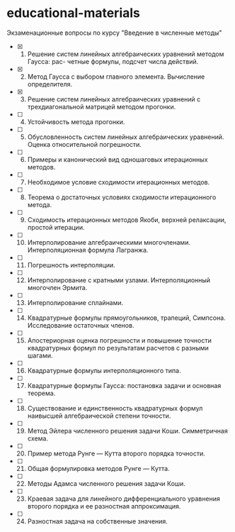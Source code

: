 # educational-materials

Экзаменационные вопросы по курсу "Введение в численные методы"

- [x] 1. Решение систем линейных алгебраических уравнений методом Гаусса: рас-
четные формулы, подсчет числа действий.
- [x] 2. Метод Гаусса с выбором главного элемента. Вычисление определителя.
- [x] 3. Решение систем линейных алгебраических уравнений с трехдиагональной матрицей методом прогонки.
- [ ] 4. Устойчивость метода прогонки.
- [ ] 5. Обусловленность систем линейных алгебраических уравнений. Оценка относительной погрешности.
- [ ] 6. Примеры и канонический вид одношаговых итерационных методов.
- [ ] 7. Необходимое условие сходимости итерационных методов.
- [ ] 8. Теорема о достаточных условиях сходимости итерационного метода.
- [ ] 9. Сходимость итерационных методов Якоби, верхней релаксации, простой итерации.
- [ ] 10. Интерполирование алгебраическими многочленами. Интерполяционная формула Лагранжа.
- [ ] 11. Погрешность интерполяции.
- [ ] 12. Интерполирование с кратными узлами. Интерполяционный многочлен Эрмита.
- [ ] 13. Интерполирование сплайнами.
- [ ] 14. Квадратурные формулы прямоугольников, трапеций, Симпсона. Исследование остаточных членов.
- [ ] 15. Апостериорная оценка погрешности и повышение точности квадратурных формул по результатам расчетов с разными шагами.
- [ ] 16. Квадратурные формулы интерполяционного типа.
- [ ] 17. Квадратурные формулы Гаусса: постановка задачи и основная теорема.
- [ ] 18. Существование и единственность квадратурных формул наивысшей алгебраической степени точности.
- [ ] 19. Метод Эйлера численного решения задачи Коши. Симметричная схема.
- [ ] 20. Пример метода Рунге — Кутта второго порядка точности.
- [ ] 21. Общая формулировка методов Рунге — Кутта.
- [ ] 22. Методы Адамса численного решения задачи Коши.
- [ ] 23. Краевая задача для линейного дифференциального уравнения второго порядка и ее разностная аппроксимация.
- [ ] 24. Разностная задача на собственные значения.